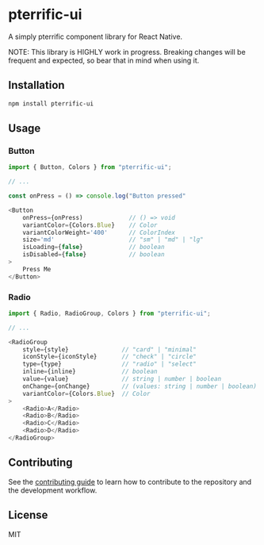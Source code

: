 # pterrific-ui

A simply pterrific component library for React Native.

NOTE: This library is HIGHLY work in progress. Breaking changes will be frequent and expected, so bear that in mind when using it.

## Installation

```sh
npm install pterrific-ui
```

## Usage

### Button

```js
import { Button, Colors } from "pterrific-ui";

// ...

const onPress = () => console.log("Button pressed"

<Button
    onPress={onPress)             // () => void
    variantColor={Colors.Blue}    // Color
    variantColorWeight='400'      // ColorIndex
    size='md'                     // "sm" | "md" | "lg"    
    isLoading={false}             // boolean
    isDisabled={false}            // boolean
>
    Press Me
</Button>
```

### Radio

```js
import { Radio, RadioGroup, Colors } from "pterrific-ui";

// ...

<RadioGroup
    style={style}               // "card" | "minimal"
    iconStyle={iconStyle}       // "check" | "circle"
    type={type}                 // "radio" | "select"
    inline={inline}             // boolean
    value={value}               // string | number | boolean
    onChange={onChange}         // (values: string | number | boolean) => void
    variantColor={Colors.Blue}  // Color
>
    <Radio>A</Radio>
    <Radio>B</Radio>
    <Radio>C</Radio>
    <Radio>D</Radio>
</RadioGroup>
```

## Contributing

See the [contributing guide](CONTRIBUTING.md) to learn how to contribute to the repository and the development workflow.

## License

MIT

